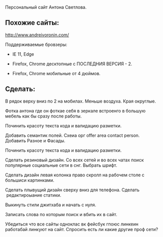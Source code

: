 Персональный сайт Антона Светлова.



Похожие сайты:
----
http://www.andreivoronin.com/

Поддерживаемые бровзеры:

- IE 11, Edge

- Firefox, Chrome десктопные с ПОСЛЕДНИЯ ВЕРСИЯ - 2.

- Firefox, Chrome мобильные от 4 дюймов.

Сделать:
---

В рядок верху вниз по 2 на мобилах. Меньше воздуха. Края округлые.

Фотка антона где он фоткае себя в зеркале встроенго в большую мебель как бы сразу после работы.

Починить красоту текста кода и валидацию разметки. 

Добавить семантик полей. Схеиа орг offer area contact person.
Добавить Разное и Фасады.

Починить красоту текста кода и валидацию разметки.

Сделать резиновый дизайн.
Со всех сетей и во всех чатах поиск популярные социальные сети в снг.
Выбрать шрифт. 

Сделать дизайн левая колонка право скролл на рабочем столе с большиси картинками.

Сделать плывущий дизайн сверху вниз для телефона. Cделать  редактироыание статики. 

Выкинуть стили джитхаба и начать с нуля. 
 
 Записать слова по которым поиск и вбить их в сайт.
 
 Убедиться что все сайты одноклас вк фейсбук гпоюс линкеин работабай линкуют на сайт. Спросить есть ли какие другие проф сети?
 
 
 
 
 
